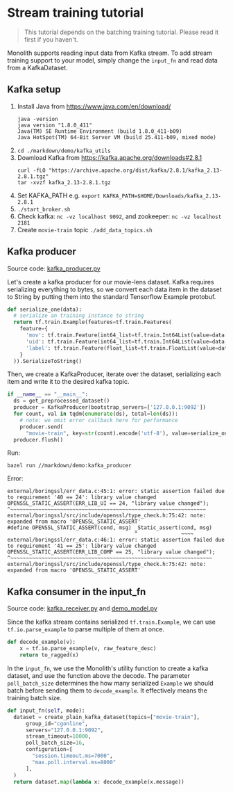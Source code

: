 # Stream training tutorial
> This tutorial depends on the batching training tutorial. Please read it first if you haven't.

Monolith supports reading input data from Kafka stream. To add stream training support to your model, simply change the `input_fn` and read data from a KafkaDataset.

## Kafka setup

1. Install Java from https://www.java.com/en/download/
    ```
    java -version
    java version "1.8.0_411"
    Java(TM) SE Runtime Environment (build 1.8.0_411-b09)
    Java HotSpot(TM) 64-Bit Server VM (build 25.411-b09, mixed mode)
    ```
1. `cd ./markdown/demo/kafka_utils`
1. Download Kafka from https://kafka.apache.org/downloads#2.8.1
    ```
    curl -fLO "https://archive.apache.org/dist/kafka/2.8.1/kafka_2.13-2.8.1.tgz"
    tar -xvzf kafka_2.13-2.8.1.tgz
    ```
1. Set KAFKA_PATH e.g. `export KAFKA_PATH=$HOME/Downloads/kafka_2.13-2.8.1`
1. `./start_broker.sh`
1. Check kafka: `nc -vz localhost 9092`, and zookeeper: `nc -vz localhost 2181`
1. Create `movie-train` topic `./add_data_topics.sh`


## Kafka producer

Source code: [kafka_producer.py](./kafka_producer.py)

Let's create a kafka producer for our movie-lens dataset. Kafka requires serializing everything to bytes, so we convert each data item in the dataset to String by putting them into the standard Tensorflow Example protobuf.

```python
def serialize_one(data):
  # serialize an training instance to string
  return tf.train.Example(features=tf.train.Features(
    feature={
      'mov': tf.train.Feature(int64_list=tf.train.Int64List(value=data['mov'])),
      'uid': tf.train.Feature(int64_list=tf.train.Int64List(value=data['uid'])),
      'label': tf.train.Feature(float_list=tf.train.FloatList(value=data['label']))
    }
  )).SerializeToString()
```

Then, we create a KafkaProducer, iterate over the dataset, serializing each item and write it to the desired kafka topic.

```python
if __name__ == "__main__":
  ds = get_preprocessed_dataset()
  producer = KafkaProducer(bootstrap_servers=['127.0.0.1:9092'])
  for count, val in tqdm(enumerate(ds), total=len(ds)):
    # note: we omit error callback here for performance
    producer.send(
      "movie-train", key=str(count).encode('utf-8'), value=serialize_one(val), headers=[])
  producer.flush()
```

Run:

```
bazel run //markdown/demo:kafka_producer
```

Error:

```
external/boringssl/err_data.c:45:1: error: static assertion failed due to requirement '40 == 24': library value changed
OPENSSL_STATIC_ASSERT(ERR_LIB_UI == 24, "library value changed");
^~~~~~~~~~~~~~~~~~~~~~~~~~~~~~~~~~~~~~~~~~~~~~~~~~~~~~~~~~~~~~~~
external/boringssl/src/include/openssl/type_check.h:75:42: note: expanded from macro 'OPENSSL_STATIC_ASSERT'
#define OPENSSL_STATIC_ASSERT(cond, msg) _Static_assert(cond, msg)
                                         ^              ~~~~
external/boringssl/err_data.c:46:1: error: static assertion failed due to requirement '41 == 25': library value changed
OPENSSL_STATIC_ASSERT(ERR_LIB_COMP == 25, "library value changed");
^~~~~~~~~~~~~~~~~~~~~~~~~~~~~~~~~~~~~~~~~~~~~~~~~~~~~~~~~~~~~~~~~~
external/boringssl/src/include/openssl/type_check.h:75:42: note: expanded from macro 'OPENSSL_STATIC_ASSERT'
```

## Kafka consumer in the input_fn

Source code: [kafka_receiver.py](./kafka_receiver.py) and [demo_model.py](./demo_model.py)

Since the kafka stream contains serialized `tf.train.Example`, we can use `tf.io.parse_example` to parse multiple of them at once.

```python
def decode_example(v):
    x = tf.io.parse_example(v, raw_feature_desc)
    return to_ragged(x)
```

In the `input_fn`, we use the Monolith's utility function to create a kafka dataset, and use the function above the decode. The parameter `poll_batch_size` determines the how many serialized `Example` we should batch before sending them to `decode_example`. It effectively means the training batch size.

```python
def input_fn(self, mode):
  dataset = create_plain_kafka_dataset(topics=["movie-train"],
      group_id="cgonline",
      servers="127.0.0.1:9092",
      stream_timeout=10000,
      poll_batch_size=16,
      configuration=[
        "session.timeout.ms=7000",
        "max.poll.interval.ms=8000"
      ],
  )
  return dataset.map(lambda x: decode_example(x.message))
```
